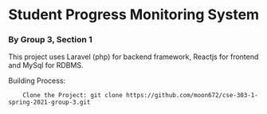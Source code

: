 <h1>Student Progress Monitoring System</h1>
<h3>By Group 3, Section 1</h3>
<p>
    This project uses Laravel (php) for backend framework, Reactjs for frontend and MySql for RDBMS.
</p>
Building Process:</br>
<code>
    Clone the Project: git clone https://github.com/moon672/cse-303-1-spring-2021-group-3.git</br>
</code>
